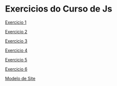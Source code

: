 <h1>Exercicios do Curso de Js</h1>
<p>
  <a href="https://phcastello.github.io/CursoJS/exercicio1/ex1.html">Exercicio 1</a>
</p>
<p>
  <a href="https://phcastello.github.io/CursoJS/exercicio2/ex2.html">Exercicio 2</a>
</p>
<p>
  <a href="https://phcastello.github.io/CursoJS/exercicio3/index.html">Exercicio 3</a>
</p>
<p>
  <a href="https://phcastello.github.io/CursoJS/exercicio4/index.html">Exercicio 4</a>
</p>
<p>
  <a href="https://phcastello.github.io/CursoJS/exercicio5/index.html">Exercicio 5</a>
</p>
<p>
  <a href="https://phcastello.github.io/CursoJS/exercicio6/index.html">Exercicio 6</a>
</p>
<p>
  <a href="https://phcastello.github.io/CursoJS/modeloSite/index.html">Modelo de Site</a>
</p>
